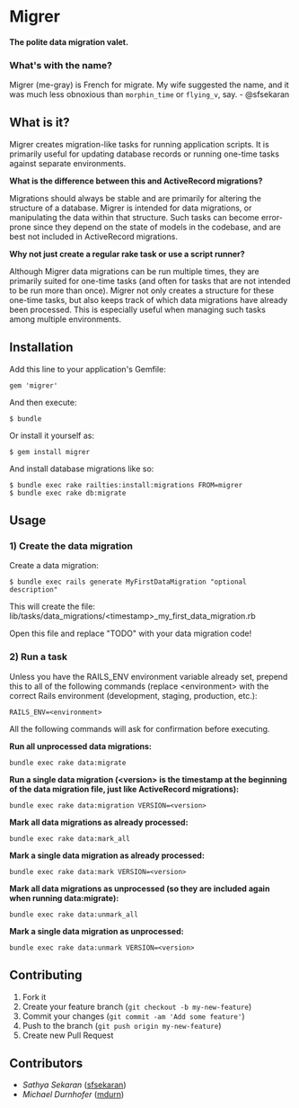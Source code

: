# Migrer
#### The polite data migration valet.

### What's with the name?

Migrer (me-gray) is French for migrate. My wife suggested the name, and it was much
less obnoxious than `morphin_time` or  `flying_v`, say. - @sfsekaran

## What is it?

Migrer creates migration-like tasks for running application scripts. It is primarily useful for updating database
records or running one-time tasks against separate environments.

**What is the difference between this and ActiveRecord migrations?**

Migrations should always be stable and are primarily for altering the structure of a database. Migrer is intended for
data migrations, or manipulating the data within that structure. Such tasks can become error-prone since they depend on
the state of models in the codebase, and are best not included in ActiveRecord migrations.

**Why not just create a regular rake task or use a script runner?**

Although Migrer data migrations can be run multiple times, they are primarily suited for one-time tasks (and often for
tasks that are not intended to be run more than once). Migrer not only creates a structure for these one-time tasks,
but also keeps track of which data migrations have already been processed. This is especially useful when managing
such tasks among multiple environments.

## Installation

Add this line to your application's Gemfile:

    gem 'migrer'

And then execute:

    $ bundle

Or install it yourself as:

    $ gem install migrer

And install database migrations like so:

    $ bundle exec rake railties:install:migrations FROM=migrer
    $ bundle exec rake db:migrate

## Usage

### 1) Create the data migration

Create a data migration:

    $ bundle exec rails generate MyFirstDataMigration "optional description"

This will create the file:  lib/tasks/data_migrations/&lt;timestamp&gt;_my_first_data_migration.rb

Open this file and replace "TODO" with your data migration code!

### 2) Run a task

Unless you have the RAILS_ENV environment variable already set, prepend this to all of the following commands (replace
&lt;environment&gt; with the correct Rails environment (development, staging, production, etc.):

    RAILS_ENV=<environment>

All the following commands will ask for confirmation before executing.

**Run all unprocessed data migrations:**

    bundle exec rake data:migrate

**Run a single data migration (&lt;version&gt; is the timestamp at the beginning of the data migration file, just like
ActiveRecord migrations):**

    bundle exec rake data:migration VERSION=<version>

**Mark all data migrations as already processed:**

    bundle exec rake data:mark_all

**Mark a single data migration as already processed:**

    bundle exec rake data:mark VERSION=<version>

**Mark all data migrations as unprocessed (so they are included again when running data:migrate):**

    bundle exec rake data:unmark_all

**Mark a single data migration as unprocessed:**

    bundle exec rake data:unmark VERSION=<version>

## Contributing

1. Fork it
2. Create your feature branch (`git checkout -b my-new-feature`)
3. Commit your changes (`git commit -am 'Add some feature'`)
4. Push to the branch (`git push origin my-new-feature`)
5. Create new Pull Request

## Contributors

* *Sathya Sekaran* ([sfsekaran](https://github.com/sfsekaran))
* *Michael Durnhofer* ([mdurn](https://github.com/mdurn))
